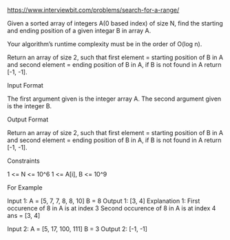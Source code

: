 https://www.interviewbit.com/problems/search-for-a-range/



Given a sorted array of integers A(0 based index) of size N, find the starting and ending position of a given integar B in array A.

Your algorithm’s runtime complexity must be in the order of O(log n).

Return an array of size 2, such that first element = starting position of B in A and second element = ending position of B in A, if B is not found in A return [-1, -1].



Input Format

The first argument given is the integer array A.
The second argument given is the integer B.

Output Format

 Return an array of size 2, such that first element = starting position of B in A and second element = ending position of B in A, if B is not found in A return [-1, -1].

Constraints

1 <= N <= 10^6
1 <= A[i], B <= 10^9

For Example

Input 1:
    A = [5, 7, 7, 8, 8, 10]
    B = 8
Output 1:
    [3, 4]
Explanation 1:
    First occurence of 8 in A is at index 3
    Second occurence of 8 in A is at index 4
    ans = [3, 4]

Input 2:
    A = [5, 17, 100, 111]
    B = 3
Output 2:
    [-1, -1]

